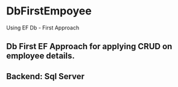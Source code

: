 # DbFirstEmpoyee
Using EF Db - First Approach
## Db First EF Approach for applying CRUD on employee details.
## Backend: Sql Server
